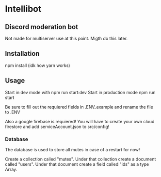 # Intellibot

## Discord moderation bot

Not made for multiserver use at this point. Migth do this later.

## Installation

npm install (idk how yarn works)

## Usage

Start in dev mode with npm run start:dev
Start in production mode npm run start

Be sure to fill out the requiered fields in .ENV_example and rename the file to .ENV

Also a google firebase is requiered! You will have to create your own cloud firestore and add serviceAccount.json to src/config!

### Database

The database is used to store all mutes in case of a restart for now!

Create a collection called "mutes".
Under that collection create a document called "users".
Under that document create a field called "ids" as a type Array.
